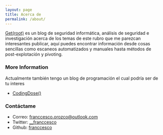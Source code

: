 ```yaml
---
layout: page
title: Acerca de
permalink: /about/
---
```


[Get(root)](https://getroot.info) es un blog de seguridad informática, análisis de seguridad e investigación acerca de los temas de este rubro que me parezcan interesantes publicar, aquí puedes encontrar información desde cosas sencillas como escaneos automatizados y manuales hasta métodos de post-explotación y pivoting.

### More Information

Actualmente también tengo un blog de programación el cual podría ser de tu interes
* [CodingDose()](https://codingdose.info)

### Contáctame

* Correo: [franccesco.orozco@outlook.com](mailto:franccesco.orozco@outlook.com)
* Twitter: [__franccesco](https://twitter.com/__franccesco)
* Github: [franccesco](https://github.com/franccesco)